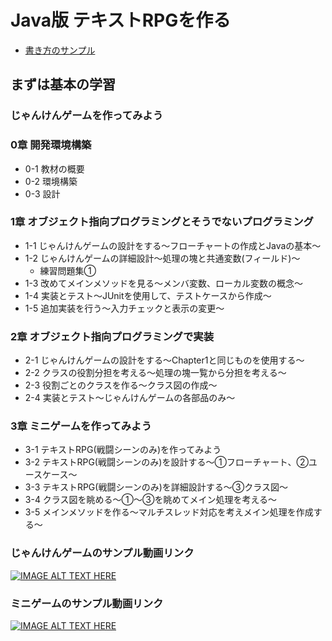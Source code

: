 # Java版 テキストRPGを作る
* [書き方のサンプル](https://github.com/Techpit-Contents/techpitgram3/blob/master/customize/0%E7%AB%A0%EF%BC%9A%E3%81%AF%E3%81%98%E3%82%81%E3%81%AB/0-1%20Instagram%E9%A2%A8%E7%B0%A1%E6%98%93SNS%E3%82%A2%E3%83%97%E3%83%AA%E3%82%92%E3%82%AB%E3%82%B9%E3%83%9E%E3%82%A4%E3%82%BA%E3%81%97%E3%82%88%E3%81%86.md)
## まずは基本の学習
### じゃんけんゲームを作ってみよう

### 0章 開発環境構築
- 0-1 教材の概要
- 0-2 環境構築
- 0-3 設計

### 1章 オブジェクト指向プログラミングとそうでないプログラミング
- 1-1 じゃんけんゲームの設計をする〜フローチャートの作成とJavaの基本〜
- 1-2 じゃんけんゲームの詳細設計〜処理の塊と共通変数(フィールド)〜
    * 練習問題集①
- 1-3 改めてメインメソッドを見る〜メンバ変数、ローカル変数の概念〜
- 1-4 実装とテスト〜JUnitを使用して、テストケースから作成〜
- 1-5 追加実装を行う〜入力チェックと表示の変更〜

### 2章 オブジェクト指向プログラミングで実装
- 2-1 じゃんけんゲームの設計をする〜Chapter1と同じものを使用する〜
- 2-2 クラスの役割分担を考える〜処理の塊一覧から分担を考える〜
- 2-3 役割ごとのクラスを作る〜クラス図の作成〜
- 2-4 実装とテスト〜じゃんけんゲームの各部品のみ〜

### 3章 ミニゲームを作ってみよう
- 3-1 テキストRPG(戦闘シーンのみ)を作ってみよう
- 3-2 テキストRPG(戦闘シーンのみ)を設計する〜①フローチャート、②ユースケース〜
- 3-3 テキストRPG(戦闘シーンのみ)を詳細設計する〜③クラス図〜
- 3-4 クラス図を眺める〜①〜③を眺めてメイン処理を考える〜
- 3-5 メインメソッドを作る〜マルチスレッド対応を考えメイン処理を作成する〜

### じゃんけんゲームのサンプル動画リンク
[![IMAGE ALT TEXT HERE](https://img.youtube.com/vi/4b4u5J9yag0/0.jpg)](https://www.youtube.com/watch?v=4b4u5J9yag0)

### ミニゲームのサンプル動画リンク
[![IMAGE ALT TEXT HERE](https://img.youtube.com/vi/716dfk-eN7A/0.jpg)](https://www.youtube.com/watch?v=716dfk-eN7A)
